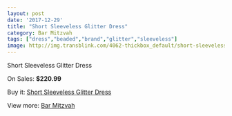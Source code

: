 ```yaml
---
layout: post
date: '2017-12-29'
title: "Short Sleeveless Glitter Dress"
category: Bar Mitzvah
tags: ["dress","beaded","brand","glitter","sleeveless"]
image: http://img.transblink.com/4062-thickbox_default/short-sleeveless-glitter-dress.jpg
---
```

Short Sleeveless Glitter Dress

On Sales: **$220.99**
<a href="https://www.transblink.com/en/bar-mitzvah/1287-short-sleeveless-glitter-dress.html"><amp-img layout="responsive" width="600" height="600" src="//img.transblink.com/4062-thickbox_default/short-sleeveless-glitter-dress.jpg" alt="Short Sleeveless Glitter Dress 0" /></a>
<a href="https://www.transblink.com/en/bar-mitzvah/1287-short-sleeveless-glitter-dress.html"><amp-img layout="responsive" width="600" height="600" src="//img.transblink.com/4064-thickbox_default/short-sleeveless-glitter-dress.jpg" alt="Short Sleeveless Glitter Dress 1" /></a>
<a href="https://www.transblink.com/en/bar-mitzvah/1287-short-sleeveless-glitter-dress.html"><amp-img layout="responsive" width="600" height="600" src="//img.transblink.com/4063-thickbox_default/short-sleeveless-glitter-dress.jpg" alt="Short Sleeveless Glitter Dress 2" /></a>

Buy it: [Short Sleeveless Glitter Dress](https://www.transblink.com/en/bar-mitzvah/1287-short-sleeveless-glitter-dress.html "Short Sleeveless Glitter Dress")

View more: [Bar Mitzvah](https://www.transblink.com/en/2-bar-mitzvah "Bar Mitzvah")